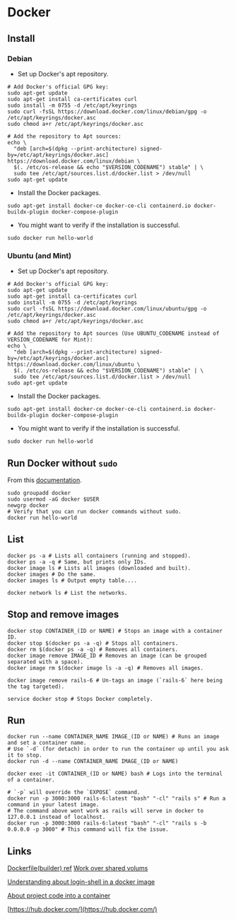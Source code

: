 Docker
======

## Install

### Debian
- Set up Docker's apt repository.
```
# Add Docker's official GPG key:
sudo apt-get update
sudo apt-get install ca-certificates curl
sudo install -m 0755 -d /etc/apt/keyrings
sudo curl -fsSL https://download.docker.com/linux/debian/gpg -o /etc/apt/keyrings/docker.asc
sudo chmod a+r /etc/apt/keyrings/docker.asc

# Add the repository to Apt sources:
echo \
  "deb [arch=$(dpkg --print-architecture) signed-by=/etc/apt/keyrings/docker.asc] https://download.docker.com/linux/debian \
  $(. /etc/os-release && echo "$VERSION_CODENAME") stable" | \
  sudo tee /etc/apt/sources.list.d/docker.list > /dev/null
sudo apt-get update
```

- Install the Docker packages.
```
sudo apt-get install docker-ce docker-ce-cli containerd.io docker-buildx-plugin docker-compose-plugin
```

- You might want to verify if the installation is successful.
```
sudo docker run hello-world
```

### Ubuntu (and Mint)

- Set up Docker's apt repository.
```
# Add Docker's official GPG key:
sudo apt-get update
sudo apt-get install ca-certificates curl
sudo install -m 0755 -d /etc/apt/keyrings
sudo curl -fsSL https://download.docker.com/linux/ubuntu/gpg -o /etc/apt/keyrings/docker.asc
sudo chmod a+r /etc/apt/keyrings/docker.asc

# Add the repository to Apt sources (Use UBUNTU_CODENAME instead of VERSION_CODENAME for Mint):
echo \
  "deb [arch=$(dpkg --print-architecture) signed-by=/etc/apt/keyrings/docker.asc] https://download.docker.com/linux/ubuntu \
  $(. /etc/os-release && echo "$VERSION_CODENAME") stable" | \
  sudo tee /etc/apt/sources.list.d/docker.list > /dev/null
sudo apt-get update
```

- Install the Docker packages.
```
sudo apt-get install docker-ce docker-ce-cli containerd.io docker-buildx-plugin docker-compose-plugin
```

- You might want to verify if the installation is successful.
```
sudo docker run hello-world
```

## Run Docker without `sudo`

From this [documentation](https://docs.docker.com/engine/install/linux-postinstall/).

```
sudo groupadd docker
sudo usermod -aG docker $USER
newgrp docker
# Verify that you can run docker commands without sudo.
docker run hello-world
```

## List

```
docker ps -a # Lists all containers (running and stopped).
docker ps -a -q # Same, but prints only IDs.
docker image ls # Lists all images (downloaded and built).
docker images # Do the same.
docker images ls # Output empty table....  

docker network ls # List the networks.
```

## Stop and remove images

```
docker stop CONTAINER_(ID or NAME) # Stops an image with a container ID.
docker stop $(docker ps -a -q) # Stops all containers.
docker rm $(docker ps -a -q) # Removes all containers.
docker image remove IMAGE_ID # Removes an image (can be grouped separated with a space).
docker image rm $(docker image ls -a -q) # Removes all images.
```

```
docker image remove rails-6 # Un-tags an image (`rails-6` here being the tag targeted).
```

```
service docker stop # Stops Docker completely.
```

## Run

```
docker run --name CONTAINER_NAME IMAGE_(ID or NAME) # Runs an image and set a container name.
# Use `-d` (for detach) in order to run the container up until you ask it to stop.
docker run -d --name CONTAINER_NAME IMAGE_(ID or NAME)
```

```
docker exec -it CONTAINER_(ID or NAME) bash # Logs into the terminal of a container.
```

```
# `-p` will override the `EXPOSE` command.
docker run -p 3000:3000 rails-6:latest "bash" "-cl" "rails s" # Run a command in your latest image.
# The command above wont work as rails will serve in docker to 127.0.0.1 instead of localhost.
docker run -p 3000:3000 rails-6:latest "bash" "-cl" "rails s -b 0.0.0.0 -p 3000" # This command will fix the issue.
```

## Links

[Dockerfile(builder) ref](https://docs.docker.com/engine/reference/builder/)
[Work over shared volums](https://docs.docker.com/storage/volumes/)

[Understanding about login-shell in a docker image](https://www.theguild.nl/nvm-in-docker/)

[About project code into a container](https://forums.docker.com/t/best-practices-for-getting-code-into-a-container-git-clone-vs-copy-vs-data-container/4077)

[https://hub.docker.com/](https://hub.docker.com/)
